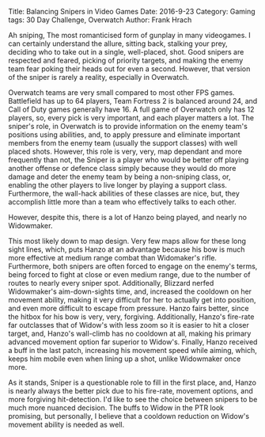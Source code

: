 Title: Balancing Snipers in Video Games
Date: 2016-9-23
Category: Gaming
tags: 30 Day Challenge, Overwatch
Author: Frank Hrach

Ah sniping, The most romanticised form of gunplay in many videogames. I can certainly understand the allure,
sitting back, stalking your prey, deciding who to take out in a single, well-placed, shot. Good snipers are
respected and feared, picking of priority targets, and making the enemy team fear poking their heads out for even a
second. However, that version of the sniper is rarely a reality, especially in Overwatch.

Overwatch teams are very small compared to most other FPS games. Battlefield has up to 64 players, Team Fortress 2
is balanced around 24, and Call of Duty games generally have 16. A full game of Overwatch only has 12 players, so,
every pick is very important, and each player matters a lot. The sniper's role, in Overwatch is to provide
information on the enemy team's positions using abilities, and, to apply pressure and eliminate important members
from the enemy team (usually the support classes) with well placed shots. However, this role is very, very, map
dependant and more frequently than not, the Sniper is a player who would be better off playing another offense or
defence class simply because they would do more damage and deter the enemy team by being a non-sniping class, or,
enabling the other players to live longer by playing a support class. Furthermore, the wall-hack abilities of these
classes are nice, but, they accomplish little more than a team who effectively talks to each other.


However, despite this, there is a lot of Hanzo being played, and nearly no Widowmaker.


This most likely down to map design. Very few maps allow for these long sight lines, which, puts Hanzo at an advantage
because his bow is much more effective at medium range combat than Widomaker's rifle. Furthermore, both snipers are
often forced to engage on the enemy's terms, being forced to fight at close or even medium range, due to the number of
routes to nearly every sniper spot. Additionally, Blizzard nerfed Widowmaker's aim-down-sights time, and, increased the
cooldown on her movement ability, making it very difficult for her to actually get into position, and even more
difficult to escape from pressure. Hanzo fairs better, since the hitbox for his bow is very, very, forgiving.
Additionally, Hanzo's fire-rate far outclasses that of Widow's with less zoom so it is easier to hit a closer target,
and, Hanzo's wall-climb has no cooldown at all, making his primary advanced movement option far superior to Widow's.
Finally, Hanzo received a buff in the last patch, increasing his movement speed while aiming, which, keeps him mobile
even when lining up a shot, unlike Widowmaker once more.


As it stands, Sniper is a questionable role to fill in the first place, and, Hanzo is nearly always the better pick
due to his fire-rate, movement options, and more forgiving hit-detection. I'd like to see the choice between
snipers to be much more nuanced decision. The buffs to Widow in the PTR look promising, but personally, I believe
that a cooldown reduction on Widow's movement ability is needed as well.
